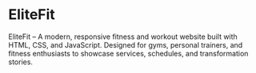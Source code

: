 # EliteFit
EliteFit – A modern, responsive fitness and workout website built with HTML, CSS, and JavaScript. Designed for gyms, personal trainers, and fitness enthusiasts to showcase services, schedules, and transformation stories.
